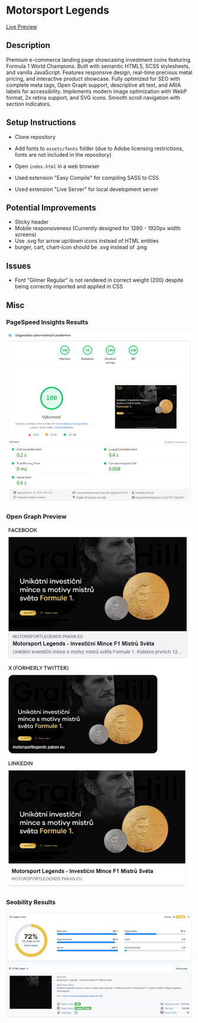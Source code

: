 # Motorsport Legends

[Live Preview](https://motorsportlegends.pakan.eu/)

## Description

Premium e-commerce landing page showcasing investment coins featuring Formula 1 World Champions. Built with semantic HTML5, SCSS stylesheets, and vanilla JavaScript. Features responsive design, real-time precious metal pricing, and interactive product showcase. Fully optimized for SEO with complete meta tags, Open Graph support, descriptive alt text, and ARIA labels for accessibility. Implements modern image optimization with WebP format, 2x retina support, and SVG icons. Smooth scroll navigation with section indicators. 

## Setup Instructions

- Clone repository
- Add fonts to `assets/fonts` folder (due to Adobe licensing restrictions, fonts are not included in the repository)
- Open `index.html` in a web browser

- Used extension "Easy Compile" for compiling SASS to CSS
- Used extension "Live Server" for local development server

## Potential Improvements

- Sticky header
- Mobile responsiveness (Currently designed for 1280 - 1920px width screens)
- Use .svg for arrow up/down icons instead of HTML entities
- burger, cart, chart-icon should be .svg instead of .png

## Issues

- Font "Gilmer Regular" is not rendered in correct weight (200) despite being correctly imported and applied in CSS

## Misc

### PageSpeed Insights Results
![PageSpeed Desktop Results](./misc/pagespeed-desktop-results.png)

### Open Graph Preview
![Open Graph Preview](./misc/open-graph-preview.png)

### Seobility Results
![Seobility Results](./misc/seobility-results.png)
